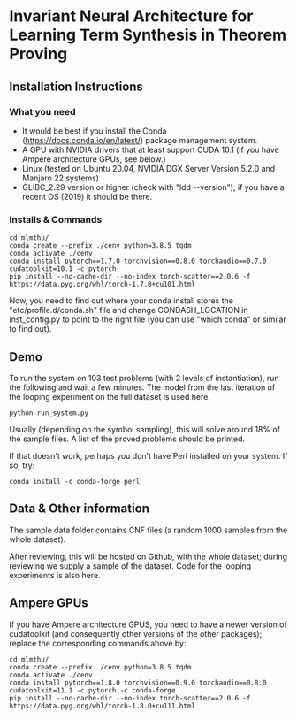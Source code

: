 # Invariant Neural Architecture for Learning Term Synthesis in Theorem Proving
## Installation Instructions

### What you need
- It would be best if you install the Conda (https://docs.conda.io/en/latest/) package management system.
- A GPU with NVIDIA drivers that at least support CUDA 10.1 (if you have Ampere architecture GPUs, see below.)
- Linux (tested on Ubuntu 20.04, NVIDIA DGX Server Version 5.2.0 and Manjaro 22 systems)
- GLIBC_2.29 version or higher (check with "ldd --version"); if you have a recent OS (2019) it should be there.

### Installs & Commands
```
cd mlmthu/
conda create --prefix ./cenv python=3.8.5 tqdm
conda activate ./cenv
conda install pytorch==1.7.0 torchvision==0.8.0 torchaudio==0.7.0 cudatoolkit=10.1 -c pytorch
pip install --no-cache-dir --no-index torch-scatter==2.0.6 -f https://data.pyg.org/whl/torch-1.7.0+cu101.html
```

Now, you need to find out where your conda install stores the "etc/profile.d/conda.sh" file and change 
CONDASH_LOCATION in inst_config.py to point to the right file (you can use "which conda" or similar to find out).

## Demo
To run the system on 103 test problems (with 2 levels of instantiation), run the following and wait a few minutes. The model from the last iteration of the looping experiment on the full dataset is used here.

    python run_system.py

Usually (depending on the symbol sampling), this will solve around 18% of the sample files. A list of the proved problems should be printed.

If that doesn't work, perhaps you don't have Perl installed on your system. If so, try:

    conda install -c conda-forge perl

## Data & Other information

The sample data folder contains CNF files (a random 1000 samples from the whole dataset). 

After reviewing, this will be hosted on Github, with the whole dataset; during reviewing we supply a sample of the dataset. Code for the looping experiments is also here.

## Ampere GPUs

If you have Ampere architecture GPUS, you need to have a newer version of cudatoolkit (and consequently other versions of the other packages); replace the corresponding commands above by:

```
cd mlmthu/
conda create --prefix ./cenv python=3.8.5 tqdm
conda activate ./cenv
conda install pytorch==1.8.0 torchvision==0.9.0 torchaudio==0.8.0 cudatoolkit=11.1 -c pytorch -c conda-forge
pip install --no-cache-dir --no-index torch-scatter==2.0.6 -f https://data.pyg.org/whl/torch-1.8.0+cu111.html
```
